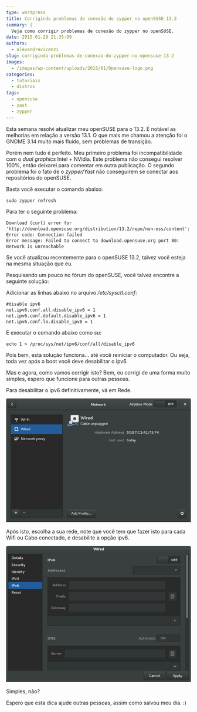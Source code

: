 ```yaml
---
type: wordpress
title: Corrigindo problemas de conexão do zypper no openSUSE 13.2
summary: |
  Veja como corrigir problemas de conexão do zypper no openSUSE.
date: 2015-01-29 21:35:09
authors:
  - alexandrevicenzi
slug: corrigindo-problemas-de-conexao-do-zypper-no-opensuse-13-2
images:
  - /images/wp-content/uploads/2015/01/Opensuse-logo.png
categories:
  - tutoriais
  - distros
tags:
  - opensuse
  - yast
  - zypper
---
```


Esta semana resolvi atualizar meu openSUSE para o 13.2. É notável as melhorias em relação a versão 13.1. O que mais me chamou a atenção foi o GNOME 3.14 muito mais fluído, sem problemas de transição.

Porém nem tudo é perfeito. Meu primeiro problema foi incompatibilidade com o <em>dual graphics</em> Intel + NVidia. Este problema não consegui resolver 100%, então deixarei para comentar em outra publicação. O segundo problema foi o fato de o <em>zypper/Yast</em> não conseguirem se conectar aos repositórios do openSUSE.

Basta você executar o comando abaixo:
<pre><code>sudo zypper refresh</code></pre>
Para ter o seguinte problema:
<pre><code>Download (curl) error for 'http://download.opensuse.org/distribution/13.2/repo/non-oss/content':
Error code: Connection failed
Error message: Failed to connect to download.opensuse.org port 80: Network is unreachable</code></pre>
Se você atualizou recentemente para o openSUSE 13.2, talvez você esteja na mesma situação que eu.

Pesquisando um pouco no fórum do openSUSE, você talvez encontre a seguinte solução:

Adicionar as linhas abaixo no arquivo <em>/etc/sysctl.conf</em>:
<pre><code>#disable ipv6
net.ipv6.conf.all.disable_ipv6 = 1
net.ipv6.conf.default.disable_ipv6 = 1
net.ipv6.conf.lo.disable_ipv6 = 1</code></pre>
E executar o comando abaixo como <em>su</em>:
<pre><code>echo 1 &gt; /proc/sys/net/ipv6/conf/all/disable_ipv6</code></pre>
Pois bem, esta solução funciona... até você reiniciar o computador. Ou seja, toda vez após o boot você deve desabilitar o ipv6.

Mas e agora, como vamos corrigir isto? Bem, eu corrigi de uma forma muito simples, espero que funcione para outras pessoas.

Para desabilitar o ipv6 definitivamente, vá em Rede.

<img src="/images/wp-content/uploads/2015/01/network.png" alt="Rede" />

Após isto, escolha a sua rede, note que você tem que fazer isto para cada Wifi ou Cabo conectado, e desabilite a opção ipv6.

<img src="/images/wp-content/uploads/2015/01/wired.png" alt="ipv6" />

Simples, não?

Espero que esta dica ajude outras pessoas, assim como salvou meu dia. :)
